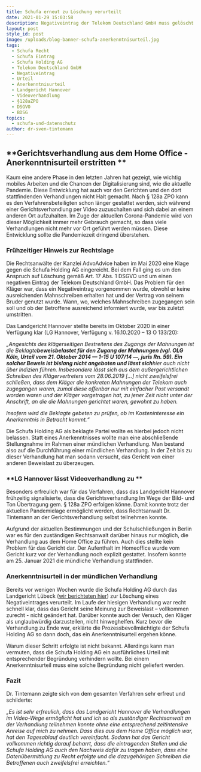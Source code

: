 ```yaml
---
title: Schufa erneut zu Löschung verurteilt
date: 2021-01-29 15:03:58
description: Negativeintrag der Telekom Deutschland GmbH muss gelöscht werden
layout: post
style_id: post
image: /uploads/blog-banner-schufa-anerkenntnisurteil.jpg
tags:
  - Schufa Recht
  - Schufa Eintrag
  - Schufa Holding AG
  - Telekom Deutschland GmbH
  - Negativeintrag
  - Urteil
  - Anerkenntnisurteil
  - Landgericht Hannover
  - Videoverhandlung
  - §128aZPO
  - DSGVO
  - BDSG
topics:
  - schufa-und-datenschutz
author: dr-sven-tintemann
---
```


## **Gerichtsverhandlung aus dem Home Office - Anerkenntnisurteil erstritten **

Kaum eine andere Phase in den letzten Jahren hat gezeigt, wie wichtig mobiles Arbeiten und die Chancen der Digitalisierung sind, wie die aktuelle Pandemie. Diese Entwicklung hat auch vor den Gerichten und den dort stattfindenden Verhandlungen nicht Halt gemacht. Nach &sect; 128a ZPO kann es den Verfahrensbeteiligten schon länger gestattet werden, sich während einer Gerichtsverhandlung per Video zuzuschalten und sich dabei an einem anderen Ort aufzuhalten. Im Zuge der aktuellen Corona-Pandemie wird von dieser Möglichkeit immer mehr Gebrauch gemacht, so dass viele Verhandlungen nicht mehr vor Ort geführt werden müssen. Diese Entwicklung sollte die Pandemiezeit dringend überstehen.

### **Frühzeitiger Hinweis zur Rechtslage**

Die Rechtsanwälte der Kanzlei AdvoAdvice haben im Mai 2020 eine Klage gegen die Schufa Holding AG eingereicht. Bei dem Fall ging es um den Anspruch auf Löschung gemä&szlig; Art. 17 Abs. 1 DSGVO und um einen negativen Eintrag der Telekom Deutschland GmbH. Das Problem für den Kläger war, dass ein Negativeintrag vorgenommen wurde, obwohl er keine ausreichenden Mahnschreiben erhalten hat und der Vertrag von seinem Bruder genutzt wurde. Wann, wo, welches Mahnschreiben zugegangen sein soll und ob der Betroffene ausreichend informiert wurde, war bis zuletzt umstritten.

Das Landgericht Hannover stellte bereits im Oktober 2020 in einer Verfügung klar (LG Hannover, Verfügung v. 16.10.2020 – 13 O 133/20):

*„Angesichts des klägerseitigen Bestreitens des Zugangs der Mahnungen ist die Beklagte**beweisbelastet für den Zugang der Mahnungen (vgl. OLG Köln, Urteil vom 21. Oktober 2014 — 1-15 U 107/14 —, juris Rn. 59). Ein solcher Beweis ist bislang nicht angeboten und lässt sich**hier auch nicht über lndizien führen. lnsbesondere lässt sich aus dem au&szlig;ergerichtlichen Schreiben des Klägervertreters vom 28.06.2019 \[…\]* *nicht zweifelsfrei schlie&szlig;en, dass dem Kläger die konkreten Mahnungen der Telekom auch zugegangen waren, zumal diese offenbar nur mit einfacher Post versandt worden waren und der Kläger vorgetragen hat, zu jener Zeit nicht unter der Anschrift, an die die Mahnungen gerichtet waren, gewohnt zu haben.*

*lnsofern wird die Beklagte gebeten zu prüfen, ob im Kosteninteresse ein Anerkenntnis in Betracht kommt.“*

Die Schufa Holding AG als beklagte Partei wollte es hierbei jedoch nicht belassen. Statt eines Anerkenntnisses wollte man eine abschlie&szlig;ende Stellungnahme im Rahmen einer mündlichen Verhandlung. Man bestand also auf die Durchführung einer mündlichen Verhandlung. In der Zeit bis zu dieser Verhandlung hat man sodann versucht, das Gericht von einer anderen Beweislast zu überzeugen.

### **LG Hannover lässt Videoverhandlung zu **

Besonders erfreulich war für das Verfahren, dass das Landgericht Hannover frühzeitig signalisierte, dass die Gerichtsverhandlung Im Wege der Bild- und Ton Übertragung gem. &sect; 128a ZPO erfolgen könne. Damit konnte trotz der aktuellen Pandemielage ermöglicht werden, dass Rechtsanwalt Dr. Tintemann an der Gerichtsverhandlung selbst teilnehmen konnte.

Aufgrund der aktuellen Bestimmungen und der Schulschlie&szlig;ungen in Berlin war es für den zuständigen Rechtsanwalt darüber hinaus nur möglich, die Verhandlung aus dem Home Office zu führen. Auch dies stellte kein Problem für das Gericht dar. Der Aufenthalt im Homeoffice wurde vom Gericht kurz vor der Verhandlung noch explizit gestattet. Insofern konnte am 25. Januar 2021 die mündliche Verhandlung stattfinden. &nbsp;

### **Anerkenntnisurteil in der mündlichen Verhandlung**

Bereits vor wenigen Wochen wurde die Schufa Holding AG durch das Landgericht Lübeck ([wir berichteten hier](https://advoadvice.de/blog/lg-l%C3%BCbeck-verurteilt-schufa-holding-ag-zur-l%C3%B6schung-eines-amex-eintrags/)) zur Löschung eines Negativeintrages verurteilt. Im Laufe der hiesigen Verhandlung war recht schnell klar, dass das Gericht seine Meinung zur Beweislast – vollkommen zurecht - nicht geändert hat. Darüber konnte auch der Versuch, den Kläger als unglaubwürdig darzustellen, nicht hinweghelfen. Kurz bevor die Verhandlung zu Ende war, erklärte die Prozessbevollmächtigte der Schufa Holding AG so dann doch, das ein Anerkenntnisurteil ergehen könne.

Warum dieser Schritt erfolgte ist nicht bekannt. Allerdings kann man vermuten, dass die Schufa Holding AG ein ausführliches Urteil mit entsprechender Begründung verhindern wollte. Bei einem Anerkenntnisurteil muss eine solche Begründung nicht geliefert werden.

### Fazit

Dr. Tintemann zeigte sich von dem gesamten Verfahren sehr erfreut und schilderte:

*„Es ist sehr erfreulich, dass das Landgericht Hannover die Verhandlungen im Video-Wege ermöglicht hat und ich so als zuständiger Rechtsanwalt an der Verhandlung teilnehmen konnte ohne eine entsprechend zeitintensive Anreise auf mich zu nehmen. Dass dies aus dem Home Office möglich war, hat den Tagesablauf deutlich vereinfacht. Sodann hat das Gericht vollkommen richtig darauf beharrt, dass die eintragenden Stellen und die Schufa Holding AG auch den Nachweis dafür zu tragen haben, dass eine Datenübermittlung zu Recht erfolgte und die dazugehörigen Schreiben die Betroffenen auch zweifelsfrei erreichten.“ &nbsp;*
